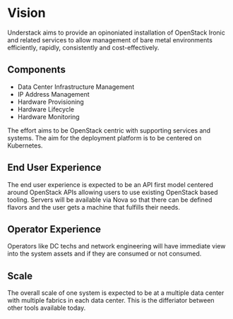 # Vision

Understack aims to provide an opinoniated installation of OpenStack Ironic and related
services to allow management of bare metal environments efficiently, rapidly, consistently and cost-effectively.

## Components

- Data Center Infrastructure Management
- IP Address Management
- Hardware Provisioning
- Hardware Lifecycle
- Hardware Monitoring

The effort aims to be OpenStack centric with supporting services and systems. The aim
for the deployment platform is to be centered on Kubernetes.

## End User Experience

The end user experience is expected to be an API first model centered around OpenStack
APIs allowing users to use existing OpenStack based tooling. Servers will be available
via Nova so that there can be defined flavors and the user gets a machine that fulfills
their needs.

## Operator Experience

Operators like DC techs and network engineering will have immediate view into the system
assets and if they are consumed or not consumed.

## Scale

The overall scale of one system is expected to be at a multiple data center with multiple
fabrics in each data center. This is the differiator between other tools available
today.
